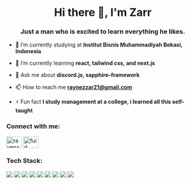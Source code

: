 <h1 align="center">Hi there 👋, I'm Zarr</h1>
<h3 align="center">Just a man who is excited to learn everything he likes.</h3>

- 🏫 I’m currently studying at **Institut Bisnis Muhammadiyah Bekasi, Indonesia**

- 🌱 I’m currently learning **react, tailwind css, and next.js**

- 💬 Ask me about **discord.js, sapphire-framework**

- 📫 How to reach me **raynezzar21@gmail.com**

- ⚡ Fun fact **I study management at a college, i learned all this self-taught**

<h3 align="left">Connect with me:</h3>

<p align="left">
<a href="https://instagram.com/ravenxyzer" target="blank"><img align="center" src="https://raw.githubusercontent.com/rahuldkjain/github-profile-readme-generator/master/src/images/icons/Social/instagram.svg" alt="ravenxyzer" height="30" width="40" /></a>
<a href="https://discord.gg/fuid" target="blank"><img align="center" src="https://raw.githubusercontent.com/rahuldkjain/github-profile-readme-generator/master/src/images/icons/Social/discord.svg" alt="fuid" height="30" width="40" /></a>
</p>

<h3 align="left">Tech Stack:</h3>

<img align="center" src="https://img.shields.io/badge/html5-%23E34F26.svg?style=for-the-badge&logo=html5&logoColor=white"/> <img align="center" src="https://img.shields.io/badge/css3-%231572B6.svg?style=for-the-badge&logo=css3&logoColor=white"/> <img align="center" src="https://img.shields.io/badge/javascript-%23323330.svg?style=for-the-badge&logo=javascript&logoColor=%23F7DF1E" /> <img align="center" src="https://img.shields.io/badge/typescript-%23007ACC.svg?style=for-the-badge&logo=typescript&logoColor=white"/> <img align="center" src="https://img.shields.io/badge/node.js-6DA55F?style=for-the-badge&logo=node.js&logoColor=white"/> <img align="center" src="https://img.shields.io/badge/MongoDB-%234ea94b.svg?style=for-the-badge&logo=mongodb&logoColor=white"/> <img align="center" src="https://img.shields.io/badge/Prisma-3982CE?style=for-the-badge&logo=Prisma&logoColor=white"/> <img align="center" src="https://img.shields.io/badge/git-%23F05033.svg?style=for-the-badge&logo=git&logoColor=white"/> <img align="center" src="https://www.vectorlogo.zone/logos/js_discord/js_discord-ar21.svg"/>
